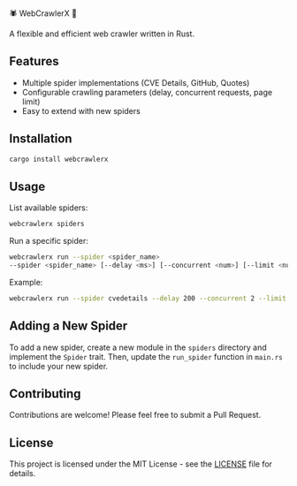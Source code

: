 🕷️ WebCrawlerX 🚀

A flexible and efficient web crawler written in Rust.

## Features

- Multiple spider implementations (CVE Details, GitHub, Quotes)
- Configurable crawling parameters (delay, concurrent requests, page limit)
- Easy to extend with new spiders

## Installation

```bash
cargo install webcrawlerx
```


## Usage

List available spiders:
```bash
webcrawlerx spiders
```

Run a specific spider:
```bash
webcrawlerx run --spider <spider_name>
--spider <spider_name> [--delay <ms>] [--concurrent <num>] [--limit <num>]
```


Example:
```bash
webcrawlerx run --spider cvedetails --delay 200 --concurrent 2 --limit 10
```


## Adding a New Spider

To add a new spider, create a new module in the `spiders` directory and implement the `Spider` trait. Then, update the `run_spider` function in `main.rs` to include your new spider.

## Contributing

Contributions are welcome! Please feel free to submit a Pull Request.

## License

This project is licensed under the MIT License - see the [LICENSE](LICENSE) file for details.
